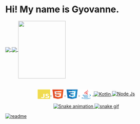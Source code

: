 <h1> Hi! My name is Gyovanne. </h1>

<div>
  <a href="https://github.com/GyovanneMS">
  <img height="180em"   align="center" src="https://github-readme-stats.vercel.app/api?username=GyovanneMS&show_icons=true&theme=react&include_all_commits=true&count_private=true"/>
  <img height="180em"  align="center" src="https://github-readme-stats.vercel.app/api/top-langs/?username=GyovanneMS&layout=compact&langs_count=7&theme=react" />

  <img align="center" width="148" height="180" src="https://media1.tenor.com/images/68e8337fb4eb7e40645d832c64762a8b/tenor.gif?itemid=19443613">
</div>
 <br>
<div  align="center"> 
  <div style="display: inline_block"><br>
  <img align="center" alt="Rafa-Js" height="30" width="40" src="https://raw.githubusercontent.com/devicons/devicon/master/icons/javascript/javascript-plain.svg">
  <img align="center" alt="HTML" height="30" width="40" src="https://raw.githubusercontent.com/devicons/devicon/master/icons/html5/html5-original.svg">
  <img align="center" alt="CSS" height="30" width="40" src="https://raw.githubusercontent.com/devicons/devicon/master/icons/css3/css3-original.svg">
  <img align="center" alt="java" height="30" width="40" src="https://raw.githubusercontent.com/devicons/devicon/master/icons/java/java-original.svg">
  <img align="center" alt="Kotlin" height="30" width="40" src="https://raw.githubusercontent.com/devicons/devicon/master/icons/java/kotlin-plain.svg">
  <img src="https://cdn.jsdelivr.net/gh/devicons/devicon/icons/nodejs/nodejs-original.svg" title="Node Js" alt="Node Js" width="40" height="40"/>
    
</div>
 
  ![Snake animation](https://github.com/GyovanneMS/GyovanneMS/blob/output/github-contribution-grid-snake.svg)
  ![snake gif](https://github.com/GyovanneMS/GyovanneMS/blob/output/github-contribution-grid-snake.svg)
  
</div>
 
[![readme](https://github-readme-stats.vercel.app/api/pin/?username=GyovanneMS&repo=GyovanneMS&theme=react)](https://github.com/GyovanneMS/GyovanneMS)
